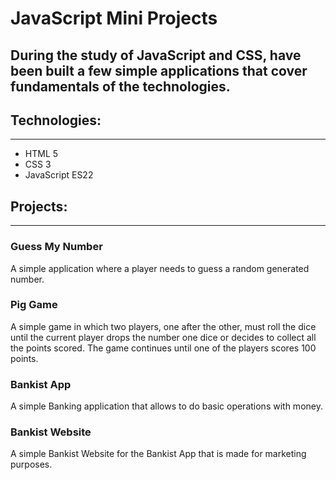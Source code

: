 # JavaScript Mini Projects

## During the study of JavaScript and CSS, have been built a few simple applications that cover fundamentals of the technologies.

## Technologies:

---

- HTML 5
- CSS 3
- JavaScript ES22

## Projects:

---

### **Guess My Number**

A simple application where a player needs to guess a random generated number.

### **Pig Game**

A simple game in which two players, one after the other, must roll the dice until the current player drops the number one dice or decides to collect all the points scored. The game continues until one of the players scores 100 points.

### **Bankist App**

A simple Banking application that allows to do basic operations with money.

### **Bankist Website**

A simple Bankist Website for the Bankist App that is made for marketing purposes.
